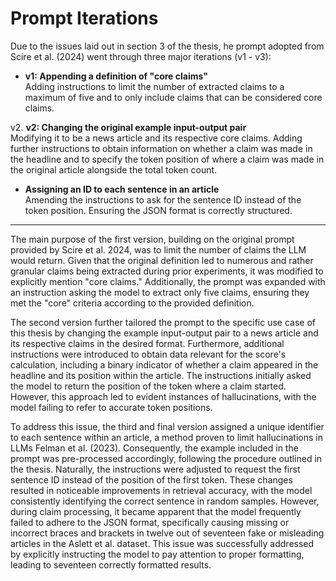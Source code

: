 # Prompt Iterations

Due to the issues laid out in section 3 of the thesis, he prompt adopted from Scire et al. (2024) went through three major iterations (v1 - v3):

- **v1: Appending a definition of "core claims"**  
  Adding instructions to limit the number of extracted claims to a maximum of five and to only include claims that can be considered core claims.

v2. **v2: Changing the original example input-output pair**  
  Modifying it to be a news article and its respective core claims. Adding further instructions to obtain information on whether a claim was made in the headline and to specify the token position of where a claim was made in the original article alongside the total token count.

- **Assigning an ID to each sentence in an article**  
  Amending the instructions to ask for the sentence ID instead of the token position. Ensuring the JSON format is correctly structured.

---

The main purpose of the first version, building on the original prompt provided by Scire et al. 2024, was to limit the number of claims the LLM would return. Given that the original definition led to numerous and rather granular claims being extracted during prior experiments, it was modified to explicitly mention "core claims." Additionally, the prompt was expanded with an instruction asking the model to extract only five claims, ensuring they met the "core" criteria according to the provided definition.

The second version further tailored the prompt to the specific use case of this thesis by changing the example input-output pair to a news article and its respective claims in the desired format. Furthermore, additional instructions were introduced to obtain data relevant for the score's calculation, including a binary indicator of whether a claim appeared in the headline and its position within the article. The instructions initially asked the model to return the position of the token where a claim started. However, this approach led to evident instances of hallucinations, with the model failing to refer to accurate token positions.

To address this issue, the third and final version assigned a unique identifier to each sentence within an article, a method proven to limit hallucinations in LLMs Felman et al. (2023). Consequently, the example included in the prompt was pre-processed accordingly, following the procedure outlined in the thesis. Naturally, the instructions were adjusted to request the first sentence ID instead of the position of the first token. These changes resulted in noticeable improvements in retrieval accuracy, with the model consistently identifying the correct sentence in random samples. However, during claim processing, it became apparent that the model frequently failed to adhere to the JSON format, specifically causing missing or incorrect braces and brackets in twelve out of seventeen fake or misleading articles in the Aslett et al. dataset. This issue was successfully addressed by explicitly instructing the model to pay attention to proper formatting, leading to seventeen correctly formatted results.
